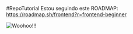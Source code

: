 #RepoTutorial
Estou seguindo este ROADMAP: https://roadmap.sh/frontend?r=frontend-beginner

![Woohoo!!!](/home/well/myapp/dir1/uhull.jpeg)

